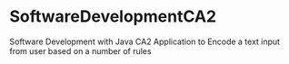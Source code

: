 # SoftwareDevelopmentCA2
Software Development with Java CA2
Application to Encode a text input from user based on a number of rules
